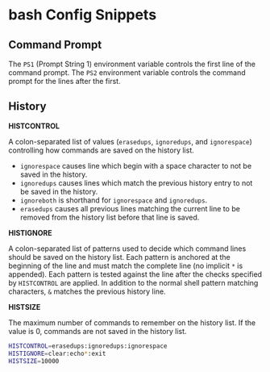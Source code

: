 # bash Config Snippets


## Command Prompt

The `PS1` (Prompt String 1) environment variable controls the first line of the command prompt. The `PS2` environment variable controls the command prompt for the lines after the first.


## History

**HISTCONTROL**

A colon-separated list of values (`erasedups`, `ignoredups`, and `ignorespace`) controlling how commands are saved on the history list.

- `ignorespace` causes line which begin with a space character to not be saved in the history.
- `ignoredups` causes lines which match the previous history entry to not be saved in the history.
- `ignoreboth` is shorthand for `ignorespace` and `ignoredups`.
- `erasedups` causes all previous lines matching the current line to be removed from the history list before that line is saved.

**HISTIGNORE**

A colon-separated list of patterns used to decide which command lines should be saved on the history list. Each pattern is anchored at the beginning of the line and must match the complete line (no implicit `*` is appended). Each pattern is tested against the line after the checks specified by `HISTCONTROL` are applied. In addition to the normal shell pattern matching characters, `&` matches the previous history line.

**HISTSIZE**

The maximum number of commands to remember on the history list. If the value is 0, commands are not saved in the history list.

```sh
HISTCONTROL=erasedups:ignoredups:ignorespace
HISTIGNORE=clear:echo*:exit
HISTSIZE=10000
```

